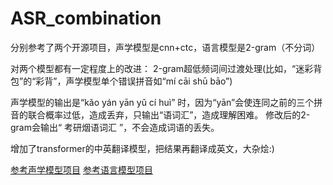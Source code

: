 # ASR_combination

分别参考了两个开源项目，声学模型是cnn+ctc，语言模型是2-gram（不分词） 

对两个模型都有一定程度上的改进：
2-gram超低频词间过渡处理(比如，“迷彩背包”的“彩背”，声学模型单个错误拼音如“mí cāi shū bāo”)

声学模型的输出是“kǎo yán yān yǔ cí huì”  时，因为“yān”会使连同之前的三个拼音的联合概率过低，造成丢弃，只输出“语词汇”，造成理解困难。
修改后的2-gram会输出“ 考研烟语词汇 ”，不会造成词语的丢失。

增加了transformer的中英翻译模型，把结果再翻译成英文，大杂烩:)

[参考声学模型项目](https://github.com/audier/DeepSpeechRecognition)
[参考语言模型项目](https://github.com/madeirak/ASRT_SpeechRecognition)
